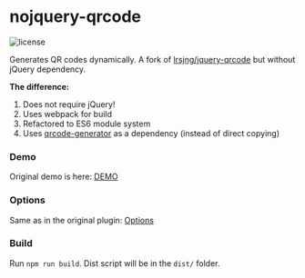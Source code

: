 # nojquery-qrcode

![license][license-img]

Generates QR codes dynamically. 
A fork of [lrsjng/jquery-qrcode](https://github.com/lrsjng/jquery-qrcode) but without jQuery dependency.

**The difference:** 
1) Does not require jQuery!
2) Uses webpack for build
3) Refactored to ES6 module system
4) Uses [qrcode-generator](https://github.com/kazuhikoarase/qrcode-generator) as a dependency (instead of direct copying)

### Demo
Original demo is here: [DEMO](https://larsjung.de/jquery-qrcode/latest/demo/) 

### Options
Same as in the original plugin: [Options](https://larsjung.de/jquery-qrcode/) 

### Build
Run `npm run build`. 
Dist script will be in the `dist/` folder.

[license-img]: https://img.shields.io/badge/license-MIT-a0a060.svg?style=flat-square
